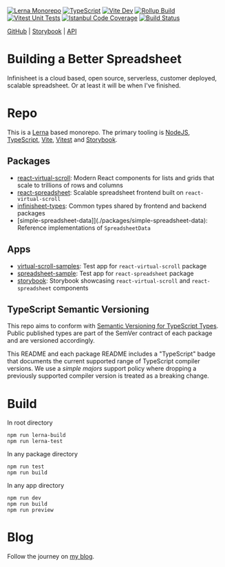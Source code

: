 [![Lerna Monorepo](https://img.shields.io/badge/Monorepo-Lerna-darkorchid)](https://lerna.js.org/)
[![TypeScript](https://img.shields.io/badge/dynamic/json?url=https%3A%2F%2Fraw.githubusercontent.com%2FTheCandidStartup%2Finfinisheet%2Fmain%2Fpackage.json&query=%24.devDependencies.typescript&label=TypeScript&color=blue)](https://github.com/TheCandidStartup/infinisheet/blob/main/README.md#typescript-semantic-versioning)
[![Vite Dev](https://img.shields.io/badge/Dev-Vite-blueviolet)](https://vitejs.dev/)
[![Rollup Build](https://img.shields.io/badge/Build-Rollup-red)](https://rollupjs.org/)
[![Vitest Unit Tests](https://img.shields.io/badge/Unit_Tests-Vitest-green)](https://vitest.dev/)
[![Istanbul Code Coverage](https://img.shields.io/badge/Code_Coverage-Istanbul-yellow)](https://istanbul.js.org/)
[![Build Status](https://github.com/TheCandidStartup/infinisheet/actions/workflows/build.yml/badge.svg?event=push)](https://github.com/TheCandidStartup/infinisheet/actions/workflows/build.yml)

[GitHub](https://github.com/TheCandidStartup/infinisheet/) | [Storybook](https://www.thecandidstartup.org/infinisheet/storybook/) | [API](https://www.thecandidstartup.org/infinisheet/index.html) 

# Building a Better Spreadsheet

Infinisheet is a cloud based, open source, serverless, customer deployed, scalable spreadsheet. Or at least it will be when I've finished.

# Repo

This is a [Lerna](https://lerna.js.org/) based monorepo. The primary tooling is [NodeJS](https://nodejs.org/), [TypeScript](https://www.typescriptlang.org/), [Vite](https://vitejs.dev/), [Vitest](https://vitest.dev/) and [Storybook](https://storybook.js.org/).

## Packages

* [react-virtual-scroll](./packages/react-virtual-scroll): Modern React components for lists and grids that scale to trillions of rows and columns
* [react-spreadsheet](./packages/react-spreadsheet): Scalable spreadsheet frontend built on `react-virtual-scroll`
* [infinisheet-types](./packages/infinisheet-types): Common types shared by frontend and backend packages
* [simple-spreadsheet-data]](./packages/simple-spreadsheet-data): Reference implementations of `SpreadsheetData`

## Apps

* [virtual-scroll-samples](./apps/virtual-scroll-samples): Test app for `react-virtual-scroll` package
* [spreadsheet-sample](./apps/spreadsheet-sample): Test app for `react-spreadsheet` package
* [storybook](./apps/storybook): Storybook showcasing `react-virtual-scroll` and `react-spreadsheet` components

## TypeScript Semantic Versioning

This repo aims to conform with [Semantic Versioning for TypeScript Types](https://www.semver-ts.org/index.html). Public published types are part of the SemVer contract of each package and are versioned accordingly.

This README and each package README includes a "TypeScript" badge that documents the current supported range of TypeScript compiler versions. We use a *simple majors* support policy where dropping a previously supported compiler version is treated as a breaking change. 

# Build

In root directory

```
npm run lerna-build
npm run lerna-test
```

In any package directory

```
npm run test
npm run build
```

In any app directory

```
npm run dev
npm run build
npm run preview
```

# Blog

Follow the journey on [my blog](https://www.thecandidstartup.org/topics/infinisheet.html).
